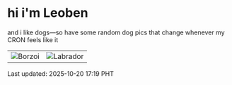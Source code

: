 # hi i'm Leoben

and i like dogs—so have some random dog pics that change whenever my CRON feels like it

|  |  |
|--------|----------|
| ![Borzoi](https://random-dog-vercel.vercel.app/api/random-borzoi?v=1760951952) | ![Labrador](https://random-dog-vercel.vercel.app/api/random-labrador?v=1760951952) |

Last updated: 2025-10-20 17:19 PHT
